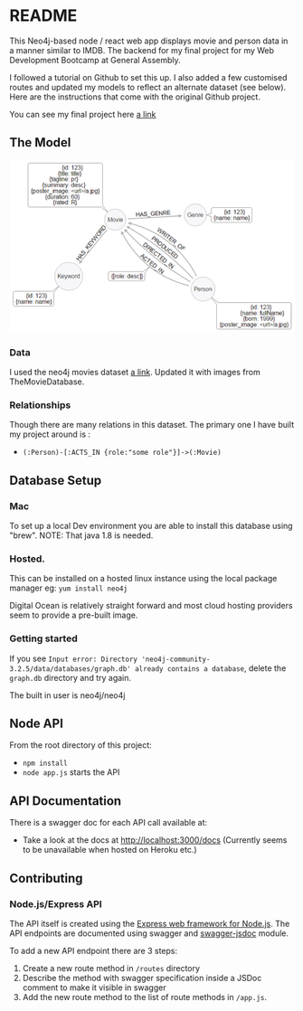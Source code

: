 # README

This Neo4j-based node / react web app displays movie and person data in a manner similar to IMDB. The backend for my final project for my Web Development Bootcamp at General Assembly.

I followed a tutorial on Github to set this up. I also added a few customised routes and updated my models to reflect an alternate dataset (see below). Here are the instructions that come with the original Github project.

You can see my final project here [a link](https://github.com/eggyducktective/moviestar-react-frontend)

## The Model

![image of movie model](./setup/img/model.png)

### Data

I used the neo4j movies dataset [a link](https://neo4j.com/developer/movie-database/).
Updated it with images from TheMovieDatabase.

### Relationships

Though there are many relations in this dataset. The primary one I have built my project around is :

* `(:Person)-[:ACTS_IN {role:"some role"}]->(:Movie)`

## Database Setup

### Mac

To set up a local Dev environment you are able to install this database using "brew".
NOTE: That java 1.8 is needed.

### Hosted.

This can be installed on a hosted linux instance using the local package manager eg:
`yum install neo4j`

Digital Ocean is relatively straight forward and most cloud hosting providers seem to provide a pre-built image.

### Getting started

If you see `Input error: Directory 'neo4j-community-3.2.5/data/databases/graph.db' already contains a database`, delete the `graph.db` directory and try again.

The built in user is neo4j/neo4j

## Node API

From the root directory of this project:

* `npm install`
* `node app.js` starts the API

## API Documentation

There is a swagger doc for each API call available at:

* Take a look at the docs at [http://localhost:3000/docs](http://localhost:3000/docs)
(Currently seems to be unavailable when hosted on Heroku etc.)

## Contributing

### Node.js/Express API

The API itself is created using the [Express web framework for Node.js](https://expressjs.com/). The API endpoints
are documented using swagger and [swagger-jsdoc](https://www.npmjs.com/package/swagger-jsdoc) module.

To add a new API endpoint there are 3 steps:

1. Create a new route method in `/routes` directory
2. Describe the method with swagger specification inside a JSDoc comment to make it visible in swagger
3. Add the new route method to the list of route methods in `/app.js`.
